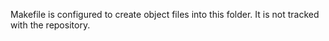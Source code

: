 Makefile is configured to create object files into this folder. It is not tracked with the repository.
